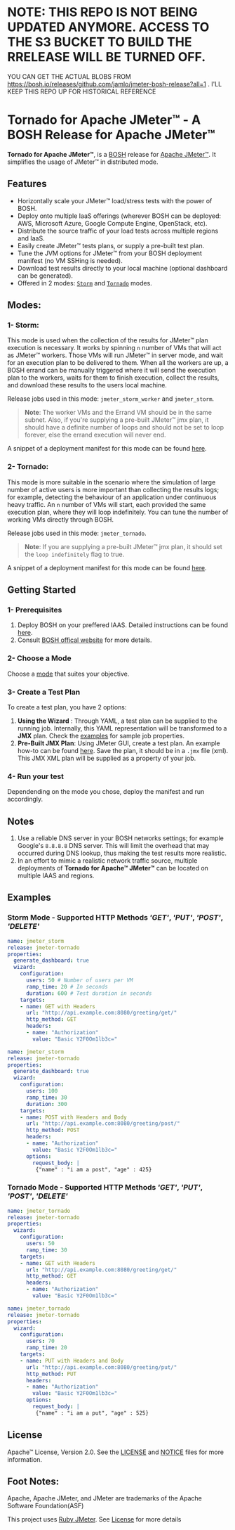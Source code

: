 # NOTE: THIS REPO IS NOT BEING UPDATED ANYMORE. ACCESS TO THE S3 BUCKET TO BUILD THE RRELEASE WILL BE TURNED OFF. 
YOU CAN GET THE ACTUAL BLOBS FROM https://bosh.io/releases/github.com/jamlo/jmeter-bosh-release?all=1 . I'LL KEEP THIS REPO UP FOR HISTORICAL REFERENCE

# Tornado for Apache JMeter&trade; - A BOSH Release for Apache JMeter&trade;

**Tornado for Apache JMeter&trade;**, is a [BOSH](https://bosh.io/) release for [Apache JMeter&trade;](http://jmeter.apache.org/). It simplifies the usage of JMeter&trade; in distributed mode.

## Features

* Horizontally scale your JMeter&trade; load/stress tests with the power of BOSH.
* Deploy onto multiple IaaS offerings (wherever BOSH can be deployed: AWS, Microsoft Azure, Google Compute Engine, OpenStack, etc).
* Distribute the source traffic of your load tests across multiple regions and IaaS.
* Easily create JMeter&trade; tests plans, or supply a pre-built test plan.
* Tune the JVM options for JMeter&trade; from your BOSH deployment manifest (no VM SSHing is needed).
* Download test results directly to your local machine (optional dashboard can be generated).
* Offered in 2 modes: [`Storm`](#1--storm) and [`Tornado`](#2--tornado) modes.

## Modes:

### 1- Storm:
This mode is used when the collection of the results for JMeter&trade; plan execution is necessary. It works by spinning `n` number of VMs that will act as JMeter&trade; workers. Those VMs will run JMeter&trade; in server mode, and wait for an execution plan to be delivered to them. When all the workers are up, a BOSH errand can be manually triggered where it will send the execution plan to the workers, waits for them to finish execution, collect the results, and download these results to the users local machine.

Release jobs used in this mode: `jmeter_storm_worker` and `jmeter_storm`.

>**Note**: The worker VMs and the Errand VM should be in the same subnet. Also, if you're supplying a pre-built JMeter&trade; jmx plan, it should have a definite number of loops and should not be set to loop forever, else the errand execution will never end.

A snippet of a deployment manifest for this mode can be found [here](docs/storm-mode/sample-deployment-manifests-snippets.yml).

### 2- Tornado:
This mode is more suitable in the scenario where the simulation of large number of active users is more important than collecting the results logs; for example, detecting the behaviour of an application under continuous heavy traffic. An `n` number of VMs will start, each provided the same execution plan, where they will loop indefinitely. You can tune the number of working VMs directly through BOSH.

Release jobs used in this mode: `jmeter_tornado`.

>**Note**: If you are supplying a pre-built JMeter&trade; jmx plan, it should set the `loop indefinitely` flag to true.

A snippet of a deployment manifest for this mode can be found [here](docs/tornado-mode/sample-deployment-manifests-snippets.yml).

## Getting Started
### 1- Prerequisites
1. Deploy BOSH on your preffered IAAS. Detailed instructions can be found [here](https://github.com/cloudfoundry/bosh-deployment).
2. Consult [BOSH offical website](https://bosh.io) for more details.

### 2- Choose a Mode
Choose a [mode](#modes) that suites your objective.

### 3- Create a Test Plan
To create a test plan, you have 2 options:
1. **Using the Wizard** : Through YAML, a test plan can be supplied to the running job. Internally, this YAML representation will be transformed to a **JMX** plan. Check the [examples](#examples) for sample job properties.
2. **Pre-Built JMX Plan**: Using JMeter GUI, create a test plan. An example how-to can be found [here](http://jmeter.apache.org/usermanual/build-web-test-plan.html). Save the plan, it should be in a `.jmx` file (xml). This JMX XML plan will be supplied as a property of your job.

### 4- Run your test
Dependending on the mode you chose, deploy the manifest and run accordingly.

## Notes

1. Use a reliable DNS server in your BOSH networks settings; for example Google's `8.8.8.8` DNS server. This will limit the overhead that may occurred during DNS lookup, thus making the test results more realistic.
2. In an effort to mimic a realistic network traffic source, multiple deployments of **Tornado for Apache&trade; JMeter&trade;** can be located on multiple IAAS and regions.

## Examples

### Storm Mode - Supported HTTP Methods _'GET'_, _'PUT'_, _'POST'_, _'DELETE'_
```yaml
name: jmeter_storm
release: jmeter-tornado
properties:
  generate_dashboard: true
  wizard:
    configuration:
      users: 50 # Number of users per VM
      ramp_time: 20 # In seconds
      duration: 600 # Test duration in seconds
    targets:
    - name: GET with Headers
      url: "http://api.example.com:8080/greeting/get/"
      http_method: GET
      headers:
      - name: "Authorization"
        value: "Basic Y2F0Om1lb3c="
```

```yaml
name: jmeter_storm
release: jmeter-tornado
properties:
  generate_dashboard: true
  wizard:
    configuration:
      users: 100
      ramp_time: 30
      duration: 300
    targets:
    - name: POST with Headers and Body
      url: "http://api.example.com:8080/greeting/post/"
      http_method: POST
      headers:
      - name: "Authorization"
        value: "Basic Y2F0Om1lb3c="
      options:
        request_body: |
         {"name" : "i am a post", "age" : 425}
```

### Tornado Mode - Supported HTTP Methods _'GET'_, _'PUT'_, _'POST'_, _'DELETE'_

```yaml
name: jmeter_tornado
release: jmeter-tornado
properties:
  wizard:
    configuration:
      users: 50
      ramp_time: 30
    targets:
    - name: GET with Headers
      url: "http://api.example.com:8080/greeting/get/"
      http_method: GET
      headers:
      - name: "Authorization"
        value: "Basic Y2F0Om1lb3c="
```

```yaml
name: jmeter_tornado
release: jmeter-tornado
properties:
  wizard:
    configuration:
      users: 70
      ramp_time: 20
    targets:
    - name: PUT with Headers and Body
      url: "http://api.example.com:8080/greeting/put/"
      http_method: PUT
      headers:
      - name: "Authorization"
        value: "Basic Y2F0Om1lb3c="
      options:
        request_body: |
         {"name" : "i am a put", "age" : 525}
```

## License

Apache&trade; License, Version 2.0. See the [LICENSE](LICENSE) and [NOTICE](NOTICE) files for more information.

## Foot Notes:
Apache, Apache JMeter, and JMeter are trademarks of the Apache Software Foundation(ASF)

This project uses [Ruby JMeter](https://github.com/flood-io/ruby-jmeter). See [License](https://github.com/flood-io/ruby-jmeter/blob/master/LICENSE.txt) for more details  
